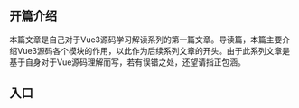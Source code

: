 ## 开篇介绍
本篇文章是自己对于Vue3源码学习解读系列的第一篇文章。导读篇，本篇主要介绍Vue3源码各个模块的作用，以此作为后续系列文章的开头。由于此系列文章是基于自身对于Vue源码理解而写，若有误错之处，还望请指正包涵。

## 入口

